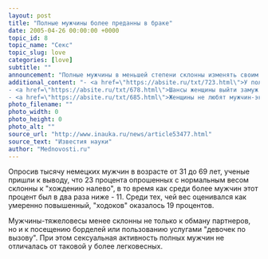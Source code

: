 ```yaml
---
layout: post
title: "Полные мужчины более преданны в браке"
date: 2005-04-26 00:00:00 +0000
topic_id: 8
topic_name: "Секс"
topic_slug: love
categories: [love]
subtitle: ""
announcement: "Полные мужчины в меньшей степени склонны изменять своим подругам жизни нежели мужчины с нормальным или низким весом, сообщает информационный web-сайт Ananova. Немецкие исследователи считают, что это связано не с сексуальной несостоятельностью \"толстяков\", а с их меньшей предрасположенностью к поиску сексуальных приключений."
additional_content: "- <a href=\"https://absite.ru/txt/723.html\">У полных людей риск умереть меньше</a>
- <a href=\"https://absite.ru/txt/678.html\">Шансы женщины выйти замуж обратно пропорциональны ее успешности</a>
- <a href=\"https://absite.ru/txt/685.html\">Женщины не любят мужчин-экстремалов</a>"
photo_filename: ""
photo_width: 0
photo_height: 0
photo_alt: ""
source_url: "http://www.inauka.ru/news/article53477.html"
source_text: "Известия науки"
author: "Mednovosti.ru"
---
```

Опросив тысячу немецких мужчин в возрасте от 31 до 69 лет, ученые пришли к выводу, что 23 процента опрошенных с нормальным весом склонны к "хождению налево", в то время как среди более мужчин этот процент был в два раза ниже - 11. Среди тех, чей вес оценивался как умеренно повышенный, "ходоков" оказалось 19 процентов.

Мужчины-тяжеловесы менее склонны не только к обману партнеров, но и к посещению борделей или пользованию услугами "девочек по вызову". При этом сексуальная активность полных мужчин не отличалась от таковой у более легковесных.
